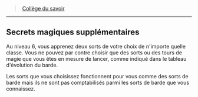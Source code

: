 ﻿---
!Generic
Id: bard_knowledge_hd.md#secrets-magiques-supplémentaires
ParentLink: bard_knowledge_hd.md#collège-du-savoir
Name: Secrets magiques supplémentaires
ParentName: Collège du savoir
NameLevel: 2
---
> [Collège du savoir](hd_bard_knowledge.md)

---

## Secrets magiques supplémentaires

Au niveau 6, vous apprenez deux sorts de votre choix de n'importe quelle classe. Vous ne pouvez par contre choisir que des sorts ou des tours de magie que vous êtes en mesure de lancer, comme indiqué dans le tableau d'évolution du barde.

Les sorts que vous choisissez fonctionnent pour vous comme des sorts de barde mais ils ne sont pas comptabilisés parmi les sorts de barde que vous connaissez.

